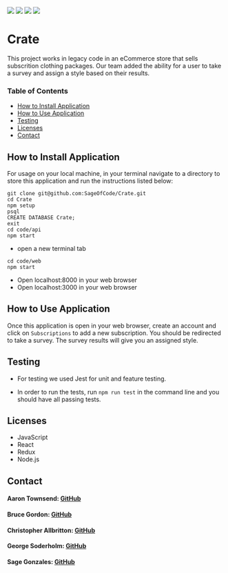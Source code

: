 <!-- Shields -->
![](https://img.shields.io/badge/Redux-informational?style=flat&logo=<LOGO_NAME>&logoColor=white&color=2bbc8a)
![](https://img.shields.io/badge/React-orange)
![](https://img.shields.io/badge/Node.js-green)
![](https://img.shields.io/badge/JavaScript-blue)

# Crate

This project works in legacy code in an eCommerce store that sells subscrition clothing packages. Our team added the ability for a user to take a survey and assign a style based on their results.

### Table of Contents
  - [How to Install Application](#how-to-install-application)
  - [How to Use Application](#how-to-use-application)
  - [Testing](#testing)
  - [Licenses](#licenses)
  - [Contact](#contact)

## How to Install Application

For usage on your local machine, in your terminal navigate to a directory to store this application and run the instructions listed below:

```
git clone git@github.com:SageOfCode/Crate.git
cd Crate
npm setup
psql
CREATE DATABASE Crate;
exit
cd code/api
npm start
```
* open a new terminal tab
```
cd code/web
npm start
```
* Open localhost:8000 in your web browser
* Open localhost:3000 in your web browser

## How to Use Application

Once this application is open in your web browser, create an account and click on `Subscriptions` to add a new subscription.
You should be redirected to take a survey. The survey results will give you an assigned style.

## Testing

* For testing we used Jest for unit and feature testing.

* In order to run the tests, run `npm run test` in the command line and you should have all passing tests.
  
## Licenses

  * JavaScript
  * React 
  * Redux
  * Node.js

## Contact

#### Aaron Townsend: [GitHub](https://github.com/atownse)
#### Bruce Gordon: [GitHub](https://github.com/bruce-gordon)
#### Christopher Allbritton: [GitHub](https://github.com/Callbritton)
#### George Soderholm: [GitHub](https://github.com/GeorgieGirl24)
#### Sage Gonzales: [GitHub](https://github.com/SageOfCode)
